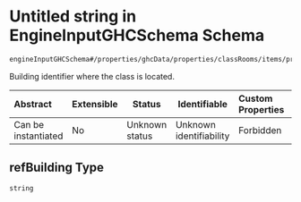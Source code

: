 # Untitled string in EngineInputGHCSchema Schema

```txt
engineInputGHCSchema#/properties/ghcData/properties/classRooms/items/properties/refBuilding
```

Building identifier where the class is located.


| Abstract            | Extensible | Status         | Identifiable            | Custom Properties | Additional Properties | Access Restrictions | Defined In                                                         |
| :------------------ | ---------- | -------------- | ----------------------- | :---------------- | --------------------- | ------------------- | ------------------------------------------------------------------ |
| Can be instantiated | No         | Unknown status | Unknown identifiability | Forbidden         | Allowed               | none                | [ghc.schema.json\*](../out/ghc.schema.json "open original schema") |

## refBuilding Type

`string`
